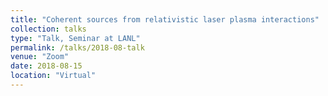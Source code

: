 ```yaml
---
title: "Coherent sources from relativistic laser plasma interactions"
collection: talks
type: "Talk, Seminar at LANL"
permalink: /talks/2018-08-talk
venue: "Zoom"
date: 2018-08-15
location: "Virtual"
---
```

